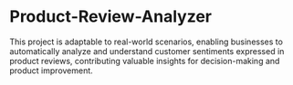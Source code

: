 # Product-Review-Analyzer
This project is adaptable to real-world scenarios, enabling businesses to automatically analyze and understand customer sentiments expressed in product reviews, contributing valuable insights for decision-making and product improvement.

